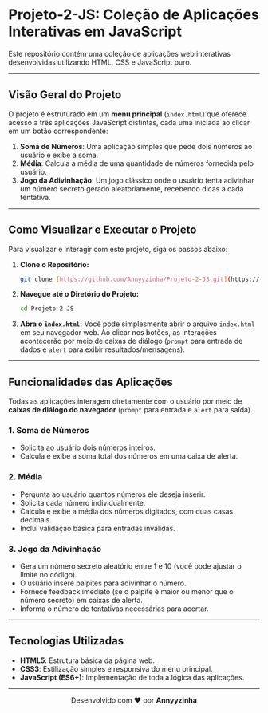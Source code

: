 # Projeto-2-JS: Coleção de Aplicações Interativas em JavaScript

Este repositório contém uma coleção de aplicações web interativas desenvolvidas utilizando HTML, CSS e JavaScript puro.

---

## Visão Geral do Projeto

O projeto é estruturado em um **menu principal** (`index.html`) que oferece acesso a três aplicações JavaScript distintas, cada uma iniciada ao clicar em um botão correspondente:

1.  **Soma de Números**: Uma aplicação simples que pede dois números ao usuário e exibe a soma.
2.  **Média**: Calcula a média de uma quantidade de números fornecida pelo usuário.
3.  **Jogo da Adivinhação**: Um jogo clássico onde o usuário tenta adivinhar um número secreto gerado aleatoriamente, recebendo dicas a cada tentativa.

---

## Como Visualizar e Executar o Projeto

Para visualizar e interagir com este projeto, siga os passos abaixo:

1.  **Clone o Repositório:**
    ```bash
    git clone [https://github.com/Annyyzinha/Projeto-2-JS.git](https://github.com/Annyyzinha/Projeto-2-JS.git)
    ```
2.  **Navegue até o Diretório do Projeto:**
    ```bash
    cd Projeto-2-JS
    ```
3.  **Abra o `index.html`:**
    Você pode simplesmente abrir o arquivo `index.html` em seu navegador web. Ao clicar nos botões, as interações acontecerão por meio de caixas de diálogo (`prompt` para entrada de dados e `alert` para exibir resultados/mensagens).

---

## Funcionalidades das Aplicações

Todas as aplicações interagem diretamente com o usuário por meio de **caixas de diálogo do navegador** (`prompt` para entrada e `alert` para saída).

### 1. Soma de Números
* Solicita ao usuário dois números inteiros.
* Calcula e exibe a soma total dos números em uma caixa de alerta.

### 2. Média
* Pergunta ao usuário quantos números ele deseja inserir.
* Solicita cada número individualmente.
* Calcula e exibe a média dos números digitados, com duas casas decimais.
* Inclui validação básica para entradas inválidas.

### 3. Jogo da Adivinhação
* Gera um número secreto aleatório entre 1 e 10 (você pode ajustar o limite no código).
* O usuário insere palpites para adivinhar o número.
* Fornece feedback imediato (se o palpite é maior ou menor que o número secreto) em caixas de alerta.
* Informa o número de tentativas necessárias para acertar.

---

## Tecnologias Utilizadas

* **HTML5**: Estrutura básica da página web.
* **CSS3**: Estilização simples e responsiva do menu principal.
* **JavaScript (ES6+)**: Implementação de toda a lógica das aplicações.

---
<div align="center">
    Desenvolvido com ❤️ por <strong>Annyyzinha</strong>
</div>
